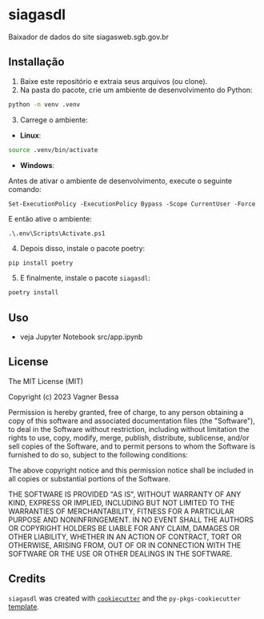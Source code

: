 # siagasdl

Baixador de dados do site siagasweb.sgb.gov.br

## Installação

1. Baixe este repositório e extraia seus arquivos (ou clone).
2. Na pasta do pacote, crie um ambiente de desenvolvimento do Python:

```bash
python -m venv .venv
```

3. Carrege o ambiente:

- **Linux**:

```bash
source .venv/bin/activate
```

- **Windows**:

Antes de ativar o ambiente de desenvolvimento, execute o seguinte comando:

```shell
Set-ExecutionPolicy -ExecutionPolicy Bypass -Scope CurrentUser -Force
```

E então ative o ambiente:

```shell
.\.env\Scripts\Activate.ps1
```

4. Depois disso, instale o pacote poetry:
```bash
pip install poetry
```

5. E finalmente, instale o pacote `siagasdl`:

```bash
poetry install
```

## Uso

- veja Jupyter Notebook src/app.ipynb

## License

The MIT License (MIT)

Copyright (c) 2023 Vagner Bessa

Permission is hereby granted, free of charge, to any person obtaining a copy of this software and associated documentation files (the "Software"), to deal in the Software without restriction, including without limitation the rights to use, copy, modify, merge, publish, distribute, sublicense, and/or sell copies of the Software, and to permit persons to whom the Software is furnished to do so, subject to the following conditions:

The above copyright notice and this permission notice shall be included in all copies or substantial portions of the Software.

THE SOFTWARE IS PROVIDED "AS IS", WITHOUT WARRANTY OF ANY KIND, EXPRESS OR IMPLIED, INCLUDING BUT NOT LIMITED TO THE WARRANTIES OF MERCHANTABILITY, FITNESS FOR A PARTICULAR PURPOSE AND NONINFRINGEMENT. IN NO EVENT SHALL THE AUTHORS OR COPYRIGHT HOLDERS BE LIABLE FOR ANY CLAIM, DAMAGES OR OTHER LIABILITY, WHETHER IN AN ACTION OF CONTRACT, TORT OR OTHERWISE, ARISING FROM, OUT OF OR IN CONNECTION WITH THE SOFTWARE OR THE USE OR OTHER DEALINGS IN THE SOFTWARE.

## Credits

`siagasdl` was created with [`cookiecutter`](https://cookiecutter.readthedocs.io/en/latest/) and the `py-pkgs-cookiecutter` [template](https://github.com/py-pkgs/py-pkgs-cookiecutter).
